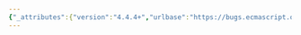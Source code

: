 ```yaml
---
{"_attributes":{"version":"4.4.4+","urlbase":"https://bugs.ecmascript.org/","maintainer":"dherman@mozilla.com"},"bug":{"bug_id":2303,"creation_ts":"2013-11-15 11:33:00 -0800","short_desc":"12.4.11.2: incorrect section-numbering","delta_ts":"2014-01-27 10:02:52 -0800","product":"Draft for 6th Edition","component":"editorial issue","version":"Rev 21: November 8, 2013 Draft","rep_platform":"All","op_sys":"All","bug_status":"RESOLVED","resolution":"FIXED","priority":"Normal","bug_severity":"normal","everconfirmed":true,"reporter":{"uid":"jmdyck","name":"Michael Dyck"},"assigned_to":{"uid":"allen","name":"Allen Wirfs-Brock"},"long_desc":[{"commentid":6801,"comment_count":0,"who":{"uid":"jmdyck","name":"Michael Dyck"},"bug_when":"2013-11-15 11:33:11 -0800","thetext":"The spec says:\n    12.4.11.2  Logical NOT Operator (!)\n    Runtime Semantics: Evaluation\n    [rule]\nbut this makes \"Logical NOT\" a subsection of \"Bitwise NOT\" (12.4.11).\n\nPresumably the numbering should be:\n    12.4.12    Logical NOT Operator (!)\n    12.4.12.1  Runtime Semantics: Evaluation\n    [rule]"},{"commentid":6802,"comment_count":1,"who":{"uid":"allen","name":"Allen Wirfs-Brock"},"bug_when":"2013-11-15 12:11:57 -0800","thetext":"fixed in rev22 editor's draft"},{"commentid":7043,"comment_count":2,"who":{"uid":"allen","name":"Allen Wirfs-Brock"},"bug_when":"2014-01-27 10:02:52 -0800","thetext":"fixed in Rev22 (January 20, 2013) release"}]}}
---
```

